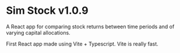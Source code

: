 # Sim Stock v1.0.9

A React app for comparing stock returns between time periods and of varying capital allocations.

First React app made using Vite + Typescript. Vite is really fast.
